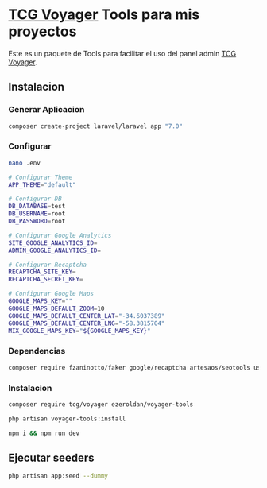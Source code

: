 # [TCG Voyager](https://github.com/the-control-group/voyager) Tools para mis proyectos

Este es un paquete de Tools para facilitar el uso del panel admin [TCG Voyager](https://github.com/the-control-group/voyager).

## Instalacion

### Generar Aplicacion
```bash
composer create-project laravel/laravel app "7.0"
```

### Configurar

```bash
nano .env

# Configurar Theme
APP_THEME="default"

# Configurar DB
DB_DATABASE=test
DB_USERNAME=root
DB_PASSWORD=root

# Configurar Google Analytics
SITE_GOOGLE_ANALYTICS_ID=
ADMIN_GOOGLE_ANALYTICS_ID=

# Configurar Recaptcha
RECAPTCHA_SITE_KEY=
RECAPTCHA_SECRET_KEY=

# Configurar Google Maps
GOOGLE_MAPS_KEY=""
GOOGLE_MAPS_DEFAULT_ZOOM=10
GOOGLE_MAPS_DEFAULT_CENTER_LAT="-34.6037389"
GOOGLE_MAPS_DEFAULT_CENTER_LNG="-58.3815704"
MIX_GOOGLE_MAPS_KEY="${GOOGLE_MAPS_KEY}"

```

### Dependencias
```bash
composer require fzaninotto/faker google/recaptcha artesaos/seotools usmanhalalit/laracsv igaster/laravel-theme spatie/laravel-sitemap silviolleite/laravelpwa barryvdh/laravel-debugbar tucker-eric/eloquentfilter
```

### Instalacion
```bash
composer require tcg/voyager ezeroldan/voyager-tools

php artisan voyager-tools:install

npm i && npm run dev
```

## Ejecutar seeders
```bash
php artisan app:seed --dummy
```